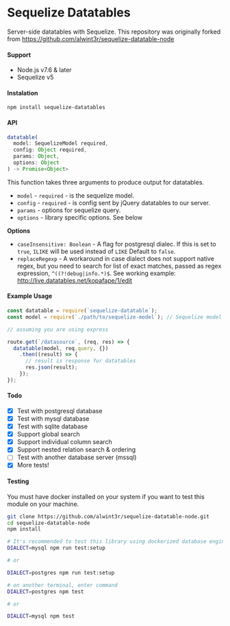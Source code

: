 Sequelize Datatables
====================

Server-side datatables with Sequelize.
This repository was originally forked from https://github.com/alwint3r/sequelize-datatable-node

#### Support

* Node.js v7.6 & later
* Sequelize v5

#### Instalation

```
npm install sequelize-datatables
```

#### API

```js
datatable(
  model: SequelizeModel required,
  config: Object required,
  params: Object,
  options: Object
) -> Promise<Object>
```

This function takes three arguments to produce output for datatables.

* `model` - `required` - is the sequelize model.
* `config` - `required` - is config sent by jQuery datatables to our server.
* `params` - options for sequelize query.
* `options` - library specific options. See below


**Options**

* `caseInsensitive: Boolean` - A flag for postgresql dialec. If this is set to `true`, `ILIKE` will be used instead of `LIKE` Default to `false`.
* `replaceRegexp` - A workaround in case dialect does not support native regex, but you need to search for list of exact matches, passed as regex expression, `^((?!debug|info.*)$`. See working example: http://live.datatables.net/kopafape/1/edit

#### Example Usage

```js
const datatable = require(`sequelize-datatable`);
const model = require(`./path/to/sequelize-model`); // Sequelize model

// assuming you are using express

route.get(`/datasource`, (req, res) => {
  datatable(model, req.query, {})
    .then((result) => {
      // result is response for datatables
      res.json(result);
    });
});
```

#### Todo

 - [X] Test with postgresql database
 - [X] Test with mysql database
 - [X] Test with sqlite database
 - [X] Support global search
 - [X] Support individual column search
 - [X] Support nested relation search & ordering
 - [ ] Test with another database server (mssql)
 - [X] More tests!

#### Testing

You must have docker installed on your system if you want to test this module on your machine.

```bash
git clone https://github.com/alwint3r/sequelize-datatable-node.git
cd sequelize-datatable-node
npm install

# It's recommended to test this library using dockerized database engine
DIALECT=mysql npm run test:setup

# or

DIALECT=postgres npm run test:setup

# on another terminal, enter command
DIALECT=postgres npm test

# or

DIALECT=mysql npm test
```
